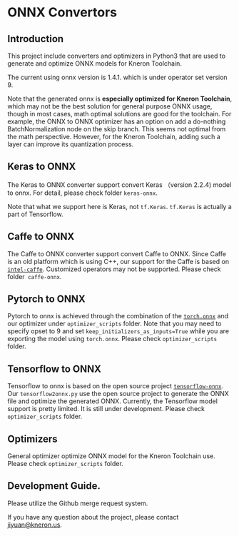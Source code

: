 # ONNX Convertors

## Introduction

This project include converters and optimizers in Python3 that are used to generate and optimize ONNX models for Kneron Toolchain.

The current using onnx version is 1.4.1. which is under operator set version 9.

Note that the generated onnx is **especially optimized for Kneron Toolchain**, which may not be the best solution for general purpose ONNX usage, though in most cases, math optimal solutions are good for the toolchain. For example, the ONNX to ONNX optimizer has an option on add a do-nothing BatchNormalization node on the skip branch. This seems not optimal from the math perspective. However, for the Kneron Toolchain, adding such a layer can improve its quantization process.

## Keras to ONNX

The Keras to ONNX converter support convert Keras （version 2.2.4) model to onnx. For detail, please check folder `keras-onnx`.

Note that what we support here is Keras, not `tf.Keras`. `tf.Keras` is actually a part of Tensorflow.

## Caffe to ONNX

The Caffe to ONNX converter support convert Caffe to ONNX. Since Caffe is an old platform which is using C++, our support for the Caffe is based on [`intel-caffe`](https://github.com/intel/caffe). Customized operators may not be supported. Please check folder` caffe-onnx`.

## Pytorch to ONNX

Pytorch to onnx is achieved through the combination of the [`torch.onnx`](https://pytorch.org/docs/stable/onnx.html) and our optimizer under `optimizer_scripts` folder. Note that you may need to specify opset to 9 and set `keep_initializers_as_inputs=True` while you are exporting the model using `torch.onnx`. Please check `optimizer_scripts` folder.

## Tensorflow to ONNX

Tensorflow to onnx is based on the open source project [`tensorflow-onnx`](https://github.com/onnx/tensorflow-onnx). Our `tensorflow2onnx.py` use the open source project to generate the ONNX file and optimize the generated ONNX. Currently, the Tensorflow model support is pretty limited. It is still under development. Please check `optimizer_scripts` folder.

## Optimizers

General optimizer optimize ONNX model for the Kneron Toolchain use. Please check `optimizer_scripts` folder.

## Development Guide.

Please utilize the Github merge request system.

If you have any question about the project, please contact <jiyuan@kneron.us>.
